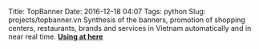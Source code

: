 Title: TopBanner
Date: 2016-12-18 04:07
Tags: python
Slug: projects/topbanner.vn
Synthesis of the banners, promotion of shopping centers, restaurants, brands and services in Vietnam automatically and in near real time. [**Using at here**](http://topbanner.vn)
